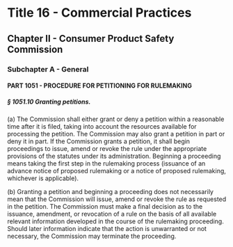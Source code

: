 
# Title 16 - Commercial Practices
## Chapter II - Consumer Product Safety Commission
### Subchapter A - General
#### PART 1051 - PROCEDURE FOR PETITIONING FOR RULEMAKING
##### § 1051.10 Granting petitions.

(a) The Commission shall either grant or deny a petition within a reasonable time after it is filed, taking into account the resources available for processing the petition. The Commission may also grant a petition in part or deny it in part. If the Commission grants a petition, it shall begin proceedings to issue, amend or revoke the rule under the appropriate provisions of the statutes under its administration. Beginning a proceeding means taking the first step in the rulemaking process (issuance of an advance notice of proposed rulemaking or a notice of proposed rulemaking, whichever is applicable).

(b) Granting a petition and beginning a proceeding does not necessarily mean that the Commission will issue, amend or revoke the rule as requested in the petition. The Commission must make a final decision as to the issuance, amendment, or revocation of a rule on the basis of all available relevant information developed in the course of the rulemaking proceeding. Should later information indicate that the action is unwarranted or not necessary, the Commission may terminate the proceeding.
